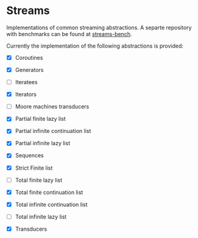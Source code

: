 # Streams

Implementations of common streaming abstractions. A separte repository with benchmarks can be found at [streams-bench](https://github.com/rizo/streams-bench).

Currently the implementation of the following abstractions is provided:

- [x] Coroutines
- [x] Generators
- [ ] Iteratees
- [x] Iterators
- [ ] Moore machines transducers
- [x] Partial finite lazy list
- [x] Partial infinite continuation list
- [x] Partial infinite lazy list
- [x] Sequences
- [x] Strict Finite list
- [ ] Total finite lazy list
- [x] Total finite continuation list
- [x] Total infinite continuation list
- [ ] Total infinite lazy list
- [x] Transducers

